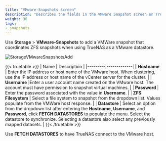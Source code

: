 ```yaml
---
title: "VMware-Snapshots Screen"
description: "Describes the fields in the VMware Snapshot screen on TrueNAS CORE."
weight: 30
tags:
- snapshots
---
```

 
Use **Storage** > **VMware-Snapshots** to add a VMWare snapshot that coordinates ZFS snapshots when using TrueNAS as a VMware datastore.

![StorageVMwareSnapshotsAdd](/images/CORE/Storage/StorageVMwareSnapshotsAdd.png "Creating a VMware Snapshot")

{{< truetable >}}
| Name | Description |
|---------|-------------|
| **Hostname** | Enter the IP address or host name of the VMware host. When clustering, use the IP address or host name of the vCenter server for the cluster. |
| **Username** |Enter a user account name created on the VMware host. The account must have permission to snapshot virtual machines. |
| **Password** | Enter the password associated with the value in **Username**. |
| **ZFS Filesystem** | Select a file system to snapshot from the dropdown list. Values populate from the VMWare host response. |
| **Datastore** | Select an option from the dropdown list after entering the **Hostname**, **Username**, and **Password**, click **FETCH DATASTORES** to populate the menu. Select the datastore to synchronize. Selecting a datastore also select any previously mapped datasets. |
{{< /truetable >}}

Use **FETCH DATASTORES** to have TrueNAS connect to the VMware host.
